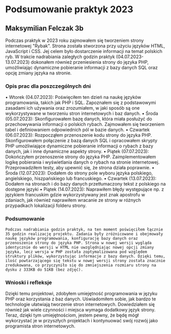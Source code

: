 # Podsumowanie praktyk 2023
## Maksymilian Felczak 3b

Podczas praktyk w 2023 roku zajmowałem się tworzeniem strony internetowej "Rybak". Strona została stworzona przy użyciu języków HTML, JavaScript i CSS. Jej celem było dostarczenie informacji na temat polskich ryb. W trakcie nadrabiania zaległych godzin praktyk (04.07.2023-13.07.2023) dokonałem również przeniesienia strony do języka PHP, umożliwiając dynamiczne pobieranie informacji z bazy danych SQL oraz opcję zmiany języka na stronie.

### Opis prac dla poszczególnych dni
•	Wtorek (04.07.2023): Poświęciłem ten dzień na naukę języków programowania, takich jak PHP i SQL. Zapoznałem się z podstawowymi zasadami ich używania oraz zrozumiałem, w jaki sposób są one wykorzystywane w tworzeniu stron internetowych i baz danych.
•	Środa (05.07.2023): Skonfigurowałem bazę danych, która miała posłużyć do przechowywania informacji o polskich rybach. Zajmowałem się tworzeniem tabel i definiowaniem odpowiednich pól w bazie danych.
•	Czwartek (06.07.2023): Rozpocząłem przenoszenie kodu strony do języka PHP. Skonfigurowałem połączenie z bazą danych SQL i opracowałem skrypty PHP umożliwiające dynamiczne pobieranie informacji o rybach z bazy danych, jak i inne dynamiczne aspekty strony.
•	Piątek (07.07.2023): Dokończyłem przenoszenie strony do języka PHP. Zaimplementowałem logikę pobierania i wyświetlania danych o rybach na stronie internetowej. Przeprowadziłem testy, aby upewnić się, że strona działa poprawnie.
•	Środa (12.07.2023): Dodałem do strony pole wyboru języka polskiego, angielskiego, hiszpańskiego lub francuskiego.
•	Czwartek (13.07.2023): Dodałem na stronach i do bazy danych przetłumaczony tekst z polskiego na dostępne języki
•	Piątek (14.07.2023): Naprawiłem błędy występujące np. z językiem francuskim gdzie wykorzystywany jest znak apostrofu w zdaniach, jak również naprawiłem wracanie ze strony w różnych przypadkach lokalizacji folderu strony.





### Podsumowanie
	Podczas nadrabiania godzin praktyk, na ten moment poświęciłem łącznie 35 godzin realizację projektu. Zadania były zróżnicowane i obejmowały naukę języków programowania, konfigurację bazy danych oraz przenoszenie strony do języka PHP. Strona w nowej wersji wygląda identycznie do wersji w HTML nie uwzględniając nowej opcji zmiany języka, lecz wersja w PHP została zoptymalizowana pod względem struktury plików, wykorzystując informacje z bazy danych. Dzięki temu, ilość powtarzającego się tekstu w nowej wersji strony została znacznie zredukowana, co przyczyniło się do zmniejszenia rozmiaru strony na dysku z 333KB do 51KB (bez zdjęć).

### Wnioski i refleksje
Dzięki temu projektowi, zdobyłem umiejętność programowania w języku PHP oraz korzystania z baz danych. Uświadomiłem sobie, jak bardzo te technologie ułatwiają tworzenie stron internetowych. Dowiedziałem się również jak wiele czynności i miejsca wymaga dodatkowy język strony. Teraz, dzięki tym umiejętnościom, jestem pewny, że będę mógł wykorzystać je w przyszłych projektach i kontynuować swój rozwój jako programista stron internetowych.
